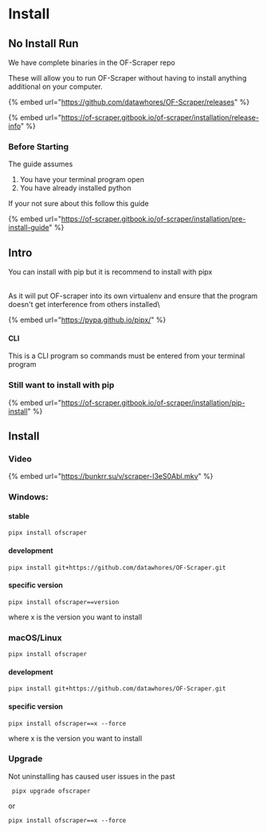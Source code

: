# Install

## No Install Run

We have complete binaries in the OF-Scraper repo

These will allow you to run OF-Scraper without having to install anything additional on your computer.&#x20;

{% embed url="https://github.com/datawhores/OF-Scraper/releases" %}

{% embed url="https://of-scraper.gitbook.io/of-scraper/installation/release-info" %}

### Before Starting

The guide assumes&#x20;

1. You have your terminal program open&#x20;
2. You have already installed python&#x20;

If your not sure about this follow this guide

{% embed url="https://of-scraper.gitbook.io/of-scraper/installation/pre-install-guide" %}

##

## Intro

You can install with pip but it is recommend to install with pipx

\
As it will put OF-scraper into its own virtualenv and ensure that the program doesn't get interference from others installed\


{% embed url="https://pypa.github.io/pipx/" %}

#### CLI

This is a CLI program so commands must be entered from your terminal program

### Still want to install with pip

{% embed url="https://of-scraper.gitbook.io/of-scraper/installation/pip-install" %}

## Install

### Video

{% embed url="https://bunkrr.su/v/scraper-l3eS0Abl.mkv" %}

### Windows:

#### stable

```
pipx install ofscraper
```

#### development

```
pipx install git+https://github.com/datawhores/OF-Scraper.git 
```

#### specific version

```
pipx install ofscraper==version
```

where x is the version you want to install

### macOS/Linux

```
pipx install ofscraper
```

#### development



```
pipx install git+https://github.com/datawhores/OF-Scraper.git 
```

#### specific version

```
pipx install ofscraper==x --force
```

where x is the version you want to install

### Upgrade

Not uninstalling has caused user issues in the past

```
 pipx upgrade ofscraper
```

or

```
pipx install ofscraper==x --force
```
